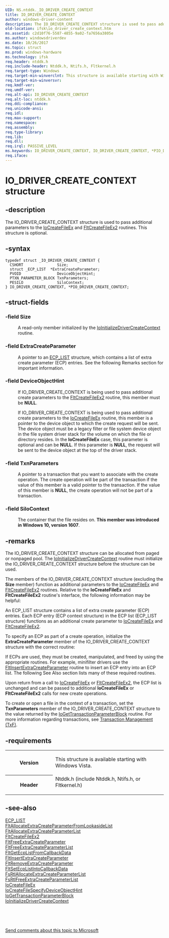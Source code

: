 ```yaml
---
UID: NS.ntddk._IO_DRIVER_CREATE_CONTEXT
title: IO_DRIVER_CREATE_CONTEXT
author: windows-driver-content
description: The IO_DRIVER_CREATE_CONTEXT structure is used to pass additional parameters to the IoCreateFileEx and FltCreateFileEx2 routines.
old-location: ifsk\io_driver_create_context.htm
ms.assetid: c2d10f76-5587-4855-9a02-fa7656a3805e
ms.author: windowsdriverdev
ms.date: 10/26/2017
ms.topic: struct
ms.prod: windows-hardware
ms.technology: ifsk
req.header: ntddk.h
req.include-header: Ntddk.h, Ntifs.h, Fltkernel.h
req.target-type: Windows
req.target-min-winverclnt: This structure is available starting with Windows Vista.
req.target-min-winversvr: 
req.kmdf-ver: 
req.umdf-ver: 
req.alt-api: IO_DRIVER_CREATE_CONTEXT
req.alt-loc: ntddk.h
req.ddi-compliance: 
req.unicode-ansi: 
req.idl: 
req.max-support: 
req.namespace: 
req.assembly: 
req.type-library: 
req.lib: 
req.dll: 
req.irql: PASSIVE_LEVEL
ms.keywords: IO_DRIVER_CREATE_CONTEXT, IO_DRIVER_CREATE_CONTEXT, *PIO_DRIVER_CREATE_CONTEXT
req.iface: 
---
```


# IO_DRIVER_CREATE_CONTEXT structure



## -description
<p>The IO_DRIVER_CREATE_CONTEXT structure is used to pass additional parameters to the <a href="https://msdn.microsoft.com/library/windows/hardware/ff548283">IoCreateFileEx</a> and <a href="https://msdn.microsoft.com/library/windows/hardware/ff541939">FltCreateFileEx2</a> routines. This structure is optional.</p>


## -syntax

````
typedef struct _IO_DRIVER_CREATE_CONTEXT {
  CSHORT               Size;
  struct _ECP_LIST  *ExtraCreateParameter;
  PVOID                DeviceObjectHint;
  PTXN_PARAMETER_BLOCK TxnParameters;
  PESILO               SiloContext;
} IO_DRIVER_CREATE_CONTEXT, *PIO_DRIVER_CREATE_CONTEXT;
````


## -struct-fields
<dl>

### -field <b>Size</b>

<dd>
<p>A read-only member initialized by the <a href="https://msdn.microsoft.com/library/windows/hardware/ff548419">IoInitializeDriverCreateContext</a> routine.</p>
</dd>

### -field <b>ExtraCreateParameter</b>

<dd>
<p>A pointer to an <a href="https://msdn.microsoft.com/library/windows/hardware/ff540148">ECP_LIST</a> structure, which contains a list of extra create parameter (ECP) entries.  See the following Remarks section for important information.</p>
</dd>

### -field <b>DeviceObjectHint</b>

<dd>
<p>If IO_DRIVER_CREATE_CONTEXT is being used to pass additional create parameters to the <a href="https://msdn.microsoft.com/library/windows/hardware/ff541939">FltCreateFileEx2</a> routine, this member must be <b>NULL</b>.</p>
<p>If IO_DRIVER_CREATE_CONTEXT is being used to pass additional create parameters to the <a href="https://msdn.microsoft.com/library/windows/hardware/ff548283">IoCreateFileEx</a> routine, this member is a pointer to the device object to which the create request will be sent. The device object must be a legacy filter or file system device object in the file system driver stack for the volume on which the file or directory resides. In the <b>IoCreateFileEx</b> case, this parameter is optional and can be <b>NULL</b>. If this parameter is <b>NULL</b>, the request will be sent to the device object at the top of the driver stack.</p>
</dd>

### -field <b>TxnParameters</b>

<dd>
<p>A pointer to a transaction that you want to associate with the create operation. The create operation will be part of the transaction if the value of this member is a valid pointer to the transaction. If the value of this member is <b>NULL</b>, the create operation will not be part of a transaction.</p>
</dd>

### -field <b>SiloContext</b>

<dd>
<p>The container that the file resides on. <b>This member was introduced in Windows 10, version 1607</b>.</p>
</dd>
</dl>

## -remarks
<p>The IO_DRIVER_CREATE_CONTEXT structure can be allocated from paged or nonpaged pool. The <a href="https://msdn.microsoft.com/library/windows/hardware/ff548419">IoInitializeDriverCreateContext</a> routine must initialize the IO_DRIVER_CREATE_CONTEXT structure before the structure can be used. </p>

<p>The members of the IO_DRIVER_CREATE_CONTEXT structure (excluding the <b>Size</b> member) function as additional parameters to the <a href="https://msdn.microsoft.com/library/windows/hardware/ff548283">IoCreateFileEx</a> and <a href="https://msdn.microsoft.com/library/windows/hardware/ff541939">FltCreateFileEx2</a> routines.  Relative to the <b>IoCreateFileEx</b> and <b>FltCreateFileEx2</b> routine's interface, the following information may be helpful:</p>

<p>An ECP_LIST structure contains a list of extra create parameter (ECP) entries.  Each ECP entry (ECP context structure) in the ECP list (ECP_LIST structure) functions as an additional create parameter to <a href="https://msdn.microsoft.com/library/windows/hardware/ff548283">IoCreateFileEx</a> and <a href="https://msdn.microsoft.com/library/windows/hardware/ff541939">FltCreateFileEx2</a>.</p>

<p>To specify an ECP as part of a create operation, initialize the <b>ExtraCreateParameter</b> member of the IO_DRIVER_CREATE_CONTEXT structure with the correct routine:</p>

<p>If ECPs are used, they must be created, manipulated, and freed by using the appropriate routines.  For example, minifilter drivers use the <a href="https://msdn.microsoft.com/library/windows/hardware/ff543305">FltInsertExtraCreateParameter</a> routine to insert an ECP entry into an ECP list.  The following See Also section lists many of these required routines.</p>

<p>Upon return from a call to <a href="https://msdn.microsoft.com/library/windows/hardware/ff548283">IoCreateFileEx</a> or <a href="https://msdn.microsoft.com/library/windows/hardware/ff541939">FltCreateFileEx2</a>, the ECP list is unchanged and can be passed to additional <b>IoCreateFileEx</b> or <b>FltCreateFileEx2</b> calls for new create operations.</p>

<p> To create or open a file in the context of a transaction, set the <b>TxnParameters</b> member of the IO_DRIVER_CREATE_CONTEXT structure to the value returned by the <a href="https://msdn.microsoft.com/library/windows/hardware/ff548412">IoGetTransactionParameterBlock</a> routine.  For more information regarding transactions, see <a href="http://go.microsoft.com/fwlink/p/?linkid=66161">Transaction Management (TxF)</a>.</p>

## -requirements
<table>
<tr>
<th width="30%">
<p>Version</p>
</th>
<td width="70%">
<p>This structure is available starting with Windows Vista.</p>
</td>
</tr>
<tr>
<th width="30%">
<p>Header</p>
</th>
<td width="70%">
<dl>
<dt>Ntddk.h (include Ntddk.h, Ntifs.h, or Fltkernel.h)</dt>
</dl>
</td>
</tr>
</table>

## -see-also
<dl>
<dt>
<a href="https://msdn.microsoft.com/library/windows/hardware/ff540148">ECP_LIST</a>
</dt>
<dt>
<a href="https://msdn.microsoft.com/library/windows/hardware/ff541734">FltAllocateExtraCreateParameterFromLookasideList</a>
</dt>
<dt>
<a href="https://msdn.microsoft.com/library/windows/hardware/ff541741">FltAllocateExtraCreateParameterList</a>
</dt>
<dt>
<a href="https://msdn.microsoft.com/library/windows/hardware/ff541939">FltCreateFileEx2</a>
</dt>
<dt>
<a href="https://msdn.microsoft.com/library/windows/hardware/ff542957">FltFreeExtraCreateParameter</a>
</dt>
<dt>
<a href="https://msdn.microsoft.com/library/windows/hardware/ff542964">FltFreeExtraCreateParameterList</a>
</dt>
<dt>
<a href="https://msdn.microsoft.com/library/windows/hardware/ff543016">FltGetEcpListFromCallbackData</a>
</dt>
<dt>
<a href="https://msdn.microsoft.com/library/windows/hardware/ff543305">FltInsertExtraCreateParameter</a>
</dt>
<dt>
<a href="https://msdn.microsoft.com/library/windows/hardware/ff544339">FltRemoveExtraCreateParameter</a>
</dt>
<dt>
<a href="https://msdn.microsoft.com/library/windows/hardware/ff544510">FltSetEcpListIntoCallbackData</a>
</dt>
<dt>
<a href="https://msdn.microsoft.com/library/windows/hardware/ff545632">FsRtlAllocateExtraCreateParameterList</a>
</dt>
<dt>
<a href="https://msdn.microsoft.com/library/windows/hardware/ff546005">FsRtlFreeExtraCreateParameterList</a>
</dt>
<dt>
<a href="https://msdn.microsoft.com/library/windows/hardware/ff548283">IoCreateFileEx</a>
</dt>
<dt>
<a href="https://msdn.microsoft.com/library/windows/hardware/ff548289">IoCreateFileSpecifyDeviceObjectHint</a>
</dt>
<dt>
<a href="https://msdn.microsoft.com/library/windows/hardware/ff548412">IoGetTransactionParameterBlock</a>
</dt>
<dt>
<a href="https://msdn.microsoft.com/library/windows/hardware/ff548419">IoInitializeDriverCreateContext</a>
</dt>
</dl>
<p> </p>
<p> </p>
<p><a href="mailto:wsddocfb@microsoft.com?subject=Documentation%20feedback [ifsk\ifsk]:%20IO_DRIVER_CREATE_CONTEXT structure%20 RELEASE:%20(10/26/2017)&amp;body=%0A%0APRIVACY STATEMENT%0A%0AWe use your feedback to improve the documentation. We don't use your email address for any other purpose, and we'll remove your email address from our system after the issue that you're reporting is fixed. While we're working to fix this issue, we might send you an email message to ask for more info. Later, we might also send you an email message to let you know that we've addressed your feedback.%0A%0AFor more info about Microsoft's privacy policy, see http://privacy.microsoft.com/en-us/default.aspx." title="Send comments about this topic to Microsoft">Send comments about this topic to Microsoft</a></p>
